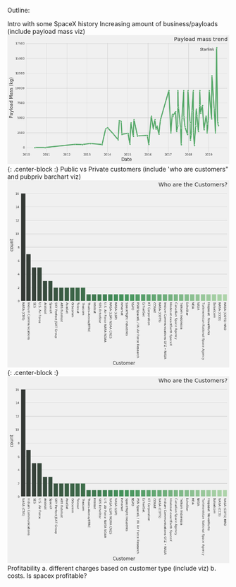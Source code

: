 Outline:

Intro with some SpaceX history
Increasing amount of business/payloads (include payload mass viz)
![Payload Trend](https://github.com/1aaronscott/1aaronscott.github.io/blob/master/img/payloadtrend.png){: .center-block :}
Public vs Private customers (include 'who are customers" and pubpriv barchart viz)
![Who are the customers?](https://github.com/1aaronscott/1aaronscott.github.io/blob/master/img/customercount.png){: .center-block :}
![Customer Count](https://github.com/1aaronscott/1aaronscott.github.io/blob/master/img/customercount.png)
Profitability
  a. different charges based on customer type (include viz)
  b. costs. Is spacex profitable?
